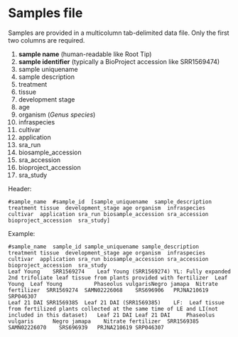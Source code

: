 # Samples file
Samples are provided in a multicolumn tab-delimited data file. Only the first two columns are required.
1. **sample name** (human-readable like Root Tip)
2. **sample identifier** (typically a BioProject accession like SRR1569474)
3. sample uniquename
4. sample description
5. treatment
6. tissue
7. development stage
8. age
9. organism (*Genus species*)
10. infraspecies
11. cultivar
12. application
13. sra_run
14. biosample_accession
15. sra_accession
16. bioproject_accession
17. sra_study

Header:
```
#sample_name  #sample_id  [sample_uniquename  sample_description  treatment tissue  development_stage age organism  infraspecies  cultivar  application sra_run biosample_accession sra_accession bioproject_accession  sra_study]
```

Example:
```
#sample_name  sample_id sample_uniquename sample_description  treatment tissue  development_stage age organism  infraspecies  cultivar  application sra_run biosample_accession sra_accession bioproject_accession  sra_study
Leaf Young    SRR1569274	Leaf Young (SRR1569274)	YL: Fully expanded 2nd trifoliate leaf tissue from plants provided with fertilizer	Leaf Young	Leaf Young			Phaseolus vulgarisNegro jamapa	Nitrate fertilizer	SRR1569274	SAMN02226068	SRS696906	PRJNA210619	SRP046307
Leaf 21 DAI	SRR1569385	Leaf 21 DAI (SRR1569385)	LF:  Leaf tissue from fertilized plants collected at the same time of LE and LI(not included in this dataset)	Leaf 21 DAI	Leaf 21 DAI		Phaseolus vulgaris		Negro jamapa	Nitrate fertilizer	SRR1569385	SAMN02226070	SRS696939	PRJNA210619	SRP046307
```
